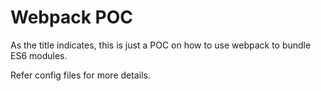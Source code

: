 # Webpack POC

As the title indicates, this is just a POC on how to use webpack to bundle ES6 modules.

Refer config files for more details.